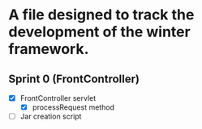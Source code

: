 # A file designed to track the development of the winter framework.

## Sprint 0 (FrontController)

- [x] FrontController servlet
  - [x] processRequest method
- [ ] Jar creation script